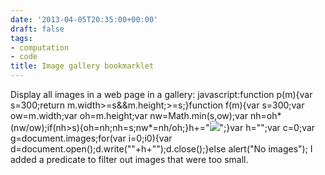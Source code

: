 ```yaml
---
date: '2013-04-05T20:35:00+00:00'
draft: false
tags:
- computation
- code
title: Image gallery bookmarklet
---
```


Display all images in a web page in a gallery: javascript:function p(m){var s=300;return m.width>=s&&m.height;>=s;}function f(m){var s=300;var ow=m.width;var oh=m.height;var nw=Math.min(s,ow);var nh=oh*(nw/ow);if(nh>s){oh=nh;nh=s;nw*=nh/oh;}h+="[![]("+m.src+")]("+m.src+")";}var h="";var c=0;var g=document.images;for(var i=0;i0){var d=document.open();d.write(""+h+"");d.close();}else alert("No images"); I added a predicate to filter out images that were too small.
